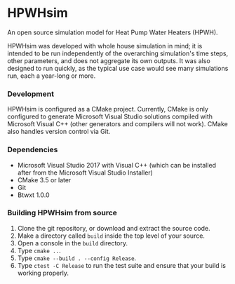 # HPWHsim

An open source simulation model for Heat Pump Water Heaters (HPWH).

HPWHsim was developed with whole house simulation in mind; it is intended to be run independently of the overarching simulation's time steps, other parameters, and does not aggregate its own outputs. It was also designed to run quickly, as the typical use case would see many simulations run, each a year-long or more.

### Development

HPWHsim is configured as a CMake project. Currently, CMake is only configured to generate Microsoft Visual Studio solutions compiled with Microsoft Visual C++ (other generators and compilers will not work). CMake also handles version control via Git.

### Dependencies

- Microsoft Visual Studio 2017 with Visual C++ (which can be installed after from the Microsoft Visual Studio Installer)
- CMake 3.5 or later
- Git
- Btwxt 1.0.0

### Building HPWHsim from source

1. Clone the git repository, or download and extract the source code.
2. Make a directory called `build` inside the top level of your source.
3. Open a console in the `build` directory.
4. Type `cmake ..`.
5. Type `cmake --build . --config Release`.
6. Type `ctest -C Release` to run the test suite and ensure that your build is working properly.

